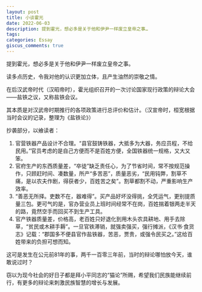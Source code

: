 ```yaml
---
layout: post
title: 小谈霍光
date: 2022-06-03
description: 提到霍光，想必多是关于他和伊尹一样废立皇帝之事…
tags: 
categories: Essay
giscus_comments: true
---
```


提到霍光，想必多是关于他和伊尹一样废立皇帝之事。

读多点历史，令我对他的认识更加立体，且产生油然的崇敬之情。

在后汉武帝时代（汉昭帝时），霍光组织召开的一次讨论国家现行政策的辩论大会——盐铁之议，又称盐铁会议。

其本质是对汉武帝时期推行的各项政策进行总评价和估计。（汉宣帝时，桓宽根据当时会议的记录，整理为《盐铁论》）

抄袭部分，以飨读者：

1. 官营铁器产品设计不合理。“县官鼓铸铁器，大抵多为大器，务应员程，不给民用。”官员考虑的是自己方便而不是百姓方便，全国铁器统一规格，又大又笨。
2. 官府生产的东西质量差，“卒徒”缺乏责任心，为了节省时间，常不按规范操作，只顾赶时间、凑数量，所产“多苦恶”，质量恶劣，“民用钝弊，割草不痛，是以农夫作剧，得获者少，百姓苦之矣”。割草都割不动，严重影响生产效率。
3. “善恶无所择。吏数不在，器难得”。买产品好坏没得挑，全凭运气，更别提质量三包。更可气的是，官办营业员上班时间经常不在岗，百姓揣着银两走半天的路，竟然空手而回买不到生产工具。
4. 官产铁器质量差，价格高，老百姓只好退化到用木头农具耕地、用手去除草，“贫民或木耕手耨”。一旦官铁滞销，就强卖强买，强行摊派，《汉书·食货志》记载：“郡国多不便县官作盐铁器，苦恶，贾贵，或强令民买之。”这给百姓带来的负担可想而知。

这可是发生在公元前81年的事，两千一百零三年前，当时的辩论哪怕放今天，谁敢说过时？

窃以为现今社会的好日子都是拜小平同志的“猫论”所赐，希望我们民族能继续前行，有更多的辩论来刺激民族智慧的增长与发展。
